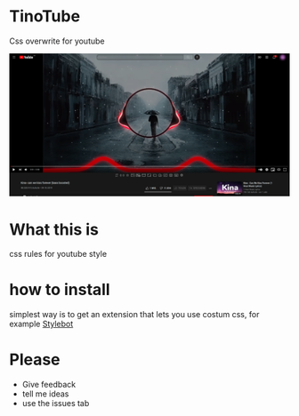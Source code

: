 # TinoTube
Css overwrite for youtube

![example image](TINTUBE.png)


# What this is
css rules for youtube style

# how to install
simplest way is to get an extension that lets you use costum css, for example [Stylebot](https://chrome.google.com/webstore/detail/stylebot/oiaejidbmkiecgbjeifoejpgmdaleoha)

# Please
 - Give feedback
 - tell me ideas
 - use the issues tab



